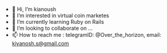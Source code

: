 - 👋 Hi, I’m kianoush
- 👀 I’m interested in virtual coin marketes
- 🌱 I’m currently learning Ruby on Rails
- 💞️ I’m looking to collaborate on ...
- 📫 How to reach me : telegramID: @Over_the_horizon, email: kiyanosh.s@gmail.com

<!---
KiaKurd/KiaKurd is a ✨ special ✨ repository because its `README.md` (this file) appears on your GitHub profile.
You can click the Preview link to take a look at your changes.
--->
